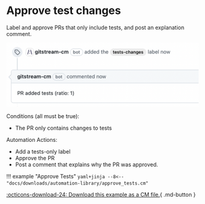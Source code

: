 # Approve test changes

Label and approve PRs that only include tests, and post an explanation comment.

![Adding tests example](approve_tests.png)

Conditions (all must be true):

* The PR only contains changes to tests

Automation Actions:

* Add a tests-only label
* Approve the PR
* Post a comment that explains why the PR was approved.

!!! example "Approve Tests"
    ```yaml+jinja
    --8<-- "docs/downloads/automation-library/approve_tests.cm"
    ```
    <div class="result" markdown>
      <span>
      [:octicons-download-24: Download this example as a CM file.](/downloads/automation-library/approve_tests.cm){ .md-button }
      </span>
    </div>